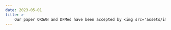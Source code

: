 ```yaml
---
date: 2023-05-01
title: >-
    Our paper ORGAN and DFMed have been accepted by <img src='assets/images/badges/acl_logo.png' class='inline-badge'><strong>ACL 2023</strong> Main proceedings and Findings.
---
```

